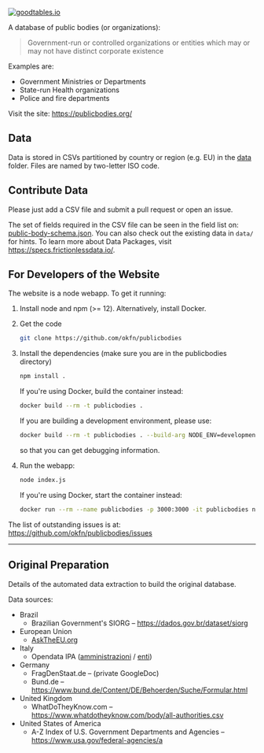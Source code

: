 [![goodtables.io](https://goodtables.io/badge/github/okfn/publicbodies.svg)](https://goodtables.io/github/okfn/publicbodies)

A database of public bodies (or organizations):

> Government-run or controlled organizations or entities which may or may not
> have distinct corporate existence

Examples are:

* Government Ministries or Departments
* State-run Health organizations
* Police and fire departments

Visit the site: https://publicbodies.org/

## Data

Data is stored in CSVs partitioned by country or region (e.g. EU) in the
[data](data) folder. Files are named by two-letter ISO code.  

## Contribute Data

Please just add a CSV file and submit a pull request or open an issue.

The set of fields required in the CSV file can be seen in the field list on:
[public-body-schema.json](public-body-schema.json). You can also check out 
the existing data in `data/` for hints. To learn more about Data
Packages, visit https://specs.frictionlessdata.io/.

## For Developers of the Website

The website is a node webapp. To get it running:

1. Install node and npm (>= 12). Alternatively, install Docker.

2. Get the code

    ```bash
    git clone https://github.com/okfn/publicbodies
    ```

3. Install the dependencies (make sure you are in the publicbodies
    directory)

    ```bash
    npm install .
    ```

    If you're using Docker, build the container instead:

    ```bash
    docker build --rm -t publicbodies .
    ```

    If you are building a development environment, please use:

    ```bash
    docker build --rm -t publicbodies . --build-arg NODE_ENV=development
    ```

    so that you can get debugging information.

4. Run the webapp:

    ```bash
    node index.js
    ```
  
    If you're using Docker, start the container instead:

    ```bash
    docker run --rm --name publicbodies -p 3000:3000 -it publicbodies node index.js
    ```

The list of outstanding issues is at: <https://github.com/okfn/publicbodies/issues>

----

## Original Preparation

Details of the automated data extraction to build the original database.

Data sources:

* Brazil
  * Brazilian Government's SIORG – https://dados.gov.br/dataset/siorg
* European Union
  * [AskTheEU.org](https://www.asktheeu.org/)
* Italy
  * Opendata IPA
    ([amministrazioni](https://indicepa.gov.it/ipa-dati/dataset/amministrazioni)
    / [enti](https://indicepa.gov.it/ipa-dati/dataset/enti))
* Germany
  * FragDenStaat.de – (private GoogleDoc)
  * Bund.de – https://www.bund.de/Content/DE/Behoerden/Suche/Formular.html
* United Kingdom
  * WhatDoTheyKnow.com – https://www.whatdotheyknow.com/body/all-authorities.csv
* United States of America
  * A-Z Index of U.S. Government Departments and Agencies – https://www.usa.gov/federal-agencies/a
